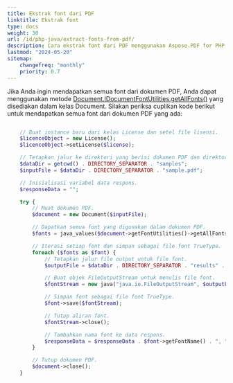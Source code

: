 ```yaml
---
title: Ekstrak font dari PDF 
linktitle: Ekstrak font
type: docs
weight: 30
url: /id/php-java/extract-fonts-from-pdf/
description: Cara ekstrak font dari PDF menggunakan Aspose.PDF for PHP
lastmod: "2024-05-20"
sitemap:
    changefreq: "monthly"
    priority: 0.7
---
```


Jika Anda ingin mendapatkan semua font dari dokumen PDF, Anda dapat menggunakan metode [Document.IDocumentFontUtilities.getAllFonts()](https://reference.aspose.com/pdf/java/com.aspose.pdf/document/#getFontUtilities--) yang disediakan dalam kelas Document. Silakan periksa cuplikan kode berikut untuk mendapatkan semua font dari dokumen PDF yang ada:

```php

    // Buat instance baru dari kelas License dan setel file lisensi.
    $licenceObject = new License();
    $licenceObject->setLicense($license);

    // Tetapkan jalur ke direktori yang berisi dokumen PDF dan direktori output untuk font yang diekstrak.
    $dataDir = getcwd() . DIRECTORY_SEPARATOR . "samples";
    $inputFile = $dataDir . DIRECTORY_SEPARATOR . "sample.pdf";

    // Inisialisasi variabel data respons.
    $responseData = "";

    try {
        // Muat dokumen PDF.
        $document = new Document($inputFile);

        // Dapatkan semua font yang digunakan dalam dokumen PDF.
        $fonts = java_values($document->getFontUtilities()->getAllFonts());

        // Iterasi setiap font dan simpan sebagai file font TrueType.
        foreach ($fonts as $font) {
            // Tetapkan jalur file output untuk file font.
            $outputFile = $dataDir . DIRECTORY_SEPARATOR . "results" . DIRECTORY_SEPARATOR . $font->getFontName() . ".ttf";

            // Buat objek FileOutputStream untuk menulis file font.
            $fontStream = new java("java.io.FileOutputStream", $outputFile);

            // Simpan font sebagai file font TrueType.
            $font->save($fontStream);

            // Tutup aliran font.
            $fontStream->close();

            // Tambahkan nama font ke data respons.
            $responseData = $responseData . $font->getFontName() . ", ";
        }

        // Tutup dokumen PDF.
        $document->close();
    }
```